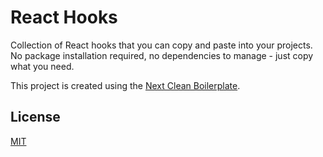 # React Hooks

Collection of React hooks that you can copy and paste into your projects. No package installation required, no dependencies to manage - just copy what you need.

This project is created using the [Next Clean Boilerplate](https://github.com/OreQr/next-clean-boilerplate).

## License

[MIT](https://github.com/OreQr/react-hooks/blob/main/LICENSE)

